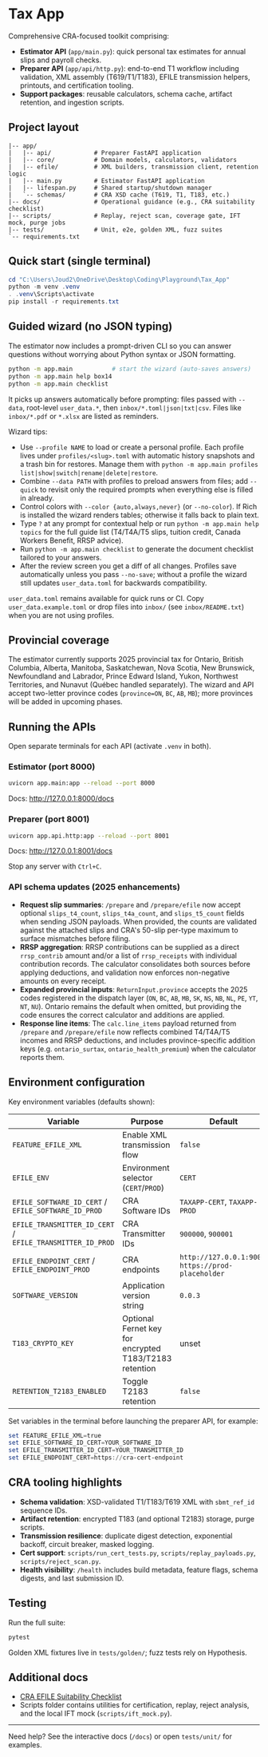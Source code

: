 # Tax App

Comprehensive CRA-focused toolkit comprising:

- **Estimator API** (`app/main.py`): quick personal tax estimates for annual slips
  and payroll checks.
- **Preparer API** (`app/api/http.py`): end-to-end T1 workflow including
  validation, XML assembly (T619/T1/T183), EFILE transmission helpers,
  printouts, and certification tooling.
- **Support packages**: reusable calculators, schema cache, artifact retention,
  and ingestion scripts.

## Project layout

```text
|-- app/
|   |-- api/            # Preparer FastAPI application
|   |-- core/           # Domain models, calculators, validators
|   |-- efile/          # XML builders, transmission client, retention logic
|   |-- main.py         # Estimator FastAPI application
|   |-- lifespan.py     # Shared startup/shutdown manager
|   `-- schemas/        # CRA XSD cache (T619, T1, T183, etc.)
|-- docs/               # Operational guidance (e.g., CRA suitability checklist)
|-- scripts/            # Replay, reject scan, coverage gate, IFT mock, purge jobs
|-- tests/              # Unit, e2e, golden XML, fuzz suites
`-- requirements.txt

```

## Quick start (single terminal)

```powershell
cd "C:\Users\Joud2\OneDrive\Desktop\Coding\Playground\Tax_App"
python -m venv .venv
. .venv\Scripts\activate
pip install -r requirements.txt
```

## Guided wizard (no JSON typing)

The estimator now includes a prompt-driven CLI so you can answer questions
without worrying about Python syntax or JSON formatting.

```bash
python -m app.main           # start the wizard (auto-saves answers)
python -m app.main help box14
python -m app.main checklist
```

It picks up answers automatically before prompting: files passed with `--data`,
root-level `user_data.*`, then `inbox/*.toml|json|txt|csv`. Files like
`inbox/*.pdf` or `*.xlsx` are listed as reminders.

Wizard tips:

- Use `--profile NAME` to load or create a personal profile. Each profile lives
  under `profiles/<slug>.toml` with automatic history snapshots and a trash bin
  for restores. Manage them with `python -m app.main profiles
  list|show|switch|rename|delete|restore`.
- Combine `--data PATH` with profiles to preload answers from files; add
  `--quick` to revisit only the required prompts when everything else is filled
  in already.
- Control colors with `--color {auto,always,never}` (or `--no-color`). If Rich
  is installed the wizard renders tables; otherwise it falls back to plain
  text.
- Type `?` at any prompt for contextual help or run `python -m app.main help
  topics` for the full guide list (T4/T4A/T5 slips, tuition credit, Canada
  Workers Benefit, RRSP advice).
- Run `python -m app.main checklist` to generate the document checklist
  tailored to your answers.
- After the review screen you get a diff of all changes. Profiles save
  automatically unless you pass `--no-save`; without a profile the wizard
  still updates `user_data.toml` for backwards compatibility.

`user_data.toml` remains available for quick runs or CI. Copy
`user_data.example.toml` or drop files into `inbox/` (see `inbox/README.txt`)
when you are not using profiles.

## Provincial coverage

The estimator currently supports 2025 provincial tax for Ontario, British Columbia, Alberta, Manitoba, Saskatchewan, Nova Scotia, New Brunswick, Newfoundland and Labrador, Prince Edward Island, Yukon, Northwest Territories, and Nunavut (Québec handled separately). The wizard and API accept two-letter province codes (`province=ON`, `BC`, `AB`, `MB`); more provinces will be added in upcoming phases.

## Running the APIs

Open separate terminals for each API (activate `.venv` in both).

### Estimator (port 8000)

```bash
uvicorn app.main:app --reload --port 8000
```

Docs: <http://127.0.0.1:8000/docs>

### Preparer (port 8001)

```bash
uvicorn app.api.http:app --reload --port 8001
```

Docs: <http://127.0.0.1:8001/docs>

Stop any server with `Ctrl+C`.

### API schema updates (2025 enhancements)

- **Request slip summaries**: `/prepare` and `/prepare/efile` now accept optional
  `slips_t4_count`, `slips_t4a_count`, and `slips_t5_count` fields when sending
  JSON payloads. When provided, the counts are validated against the attached
  slips and CRA's 50-slip per-type maximum to surface mismatches before filing.
- **RRSP aggregation**: RRSP contributions can be supplied as a direct
  `rrsp_contrib` amount and/or a list of `rrsp_receipts` with individual
  contribution records. The calculator consolidates both sources before applying
  deductions, and validation now enforces non-negative amounts on every receipt.
- **Expanded provincial inputs**: `ReturnInput.province` accepts the 2025 codes
  registered in the dispatch layer (`ON`, `BC`, `AB`, `MB`, `SK`, `NS`, `NB`,
  `NL`, `PE`, `YT`, `NT`, `NU`). Ontario remains the default when omitted, but
  providing the code ensures the correct calculator and additions are applied.
- **Response line items**: The `calc.line_items` payload returned from
  `/prepare` and `/prepare/efile` now reflects combined T4/T4A/T5 incomes and
  RRSP deductions, and includes province-specific addition keys (e.g.
  `ontario_surtax`, `ontario_health_premium`) when the calculator reports them.

## Environment configuration

Key environment variables (defaults shown):

| Variable | Purpose | Default |
| --- | --- | --- |
| `FEATURE_EFILE_XML` | Enable XML transmission flow | `false` |
| `EFILE_ENV` | Environment selector (`CERT`/`PROD`) | `CERT` |
| `EFILE_SOFTWARE_ID_CERT` / `EFILE_SOFTWARE_ID_PROD` | CRA Software IDs | `TAXAPP-CERT`, `TAXAPP-PROD` |
| `EFILE_TRANSMITTER_ID_CERT` / `EFILE_TRANSMITTER_ID_PROD` | CRA Transmitter IDs | `900000`, `900001` |
| `EFILE_ENDPOINT_CERT` / `EFILE_ENDPOINT_PROD` | CRA endpoints | `http://127.0.0.1:9000`, `https://prod-placeholder` |
| `SOFTWARE_VERSION` | Application version string | `0.0.3` |
| `T183_CRYPTO_KEY` | Optional Fernet key for encrypted T183/T2183 retention | unset |
| `RETENTION_T2183_ENABLED` | Toggle T2183 retention | `false` |

Set variables in the terminal before launching the preparer API, for example:

```powershell
set FEATURE_EFILE_XML=true
set EFILE_SOFTWARE_ID_CERT=YOUR_SOFTWARE_ID
set EFILE_TRANSMITTER_ID_CERT=YOUR_TRANSMITTER_ID
set EFILE_ENDPOINT_CERT=https://cra-cert-endpoint
```

## CRA tooling highlights

- **Schema validation**: XSD-validated T1/T183/T619 XML with `sbmt_ref_id`
  sequence IDs.
- **Artifact retention**: encrypted T183 (and optional T2183) storage, purge
  scripts.
- **Transmission resilience**: duplicate digest detection, exponential
  backoff, circuit breaker, masked logging.
- **Cert support**: `scripts/run_cert_tests.py`, `scripts/replay_payloads.py`,
  `scripts/reject_scan.py`.
- **Health visibility**: `/health` includes build metadata, feature flags,
  schema digests, and last submission ID.

## Testing

Run the full suite:

```bash
pytest
```

Golden XML fixtures live in `tests/golden/`; fuzz tests rely on Hypothesis.

## Additional docs

- [CRA EFILE Suitability Checklist](docs/efile_suitability.md)
- Scripts folder contains utilities for certification, replay, reject analysis,
  and the local IFT mock (`scripts/ift_mock.py`).

---

Need help? See the interactive docs (`/docs`) or open `tests/unit/` for
examples.
